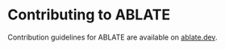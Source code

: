# Contributing to ABLATE
Contribution guidelines for ABLATE are available on [ablate.dev](https://ablate.dev/content/development/Contributing.html).
